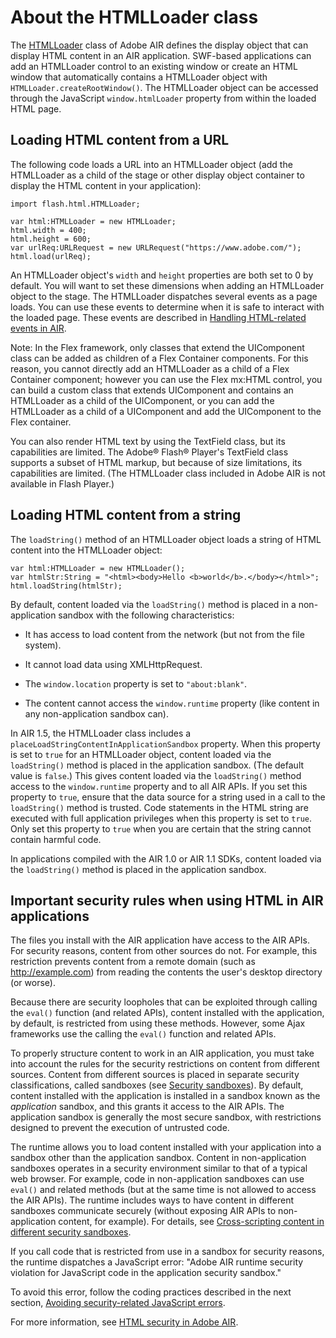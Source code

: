 # About the HTMLLoader class

The
[HTMLLoader](https://airsdk.dev/reference/actionscript/3.0/flash/html/HTMLLoader.html)
class of Adobe AIR defines the display object that can display HTML content in
an AIR application. SWF-based applications can add an HTMLLoader control to an
existing window or create an HTML window that automatically contains a
HTMLLoader object with `HTMLLoader.createRootWindow()`. The HTMLLoader object
can be accessed through the JavaScript `window.htmlLoader` property from within
the loaded HTML page.

## Loading HTML content from a URL

The following code loads a URL into an HTMLLoader object (add the HTMLLoader as
a child of the stage or other display object container to display the HTML
content in your application):

```
import flash.html.HTMLLoader;

var html:HTMLLoader = new HTMLLoader;
html.width = 400;
html.height = 600;
var urlReq:URLRequest = new URLRequest("https://www.adobe.com/");
html.load(urlReq);
```

An HTMLLoader object's `width` and `height` properties are both set to 0 by
default. You will want to set these dimensions when adding an HTMLLoader object
to the stage. The HTMLLoader dispatches several events as a page loads. You can
use these events to determine when it is safe to interact with the loaded page.
These events are described in
[Handling HTML-related events in AIR](../handling-html-related-events-in-air.md).

Note: In the Flex framework, only classes that extend the UIComponent class can
be added as children of a Flex Container components. For this reason, you cannot
directly add an HTMLLoader as a child of a Flex Container component; however you
can use the Flex mx:HTML control, you can build a custom class that extends
UIComponent and contains an HTMLLoader as a child of the UIComponent, or you can
add the HTMLLoader as a child of a UIComponent and add the UIComponent to the
Flex container.

You can also render HTML text by using the TextField class, but its capabilities
are limited. The Adobe® Flash® Player's TextField class supports a subset of
HTML markup, but because of size limitations, its capabilities are limited. (The
HTMLLoader class included in Adobe AIR is not available in Flash Player.)

## Loading HTML content from a string

The `loadString()` method of an HTMLLoader object loads a string of HTML content
into the HTMLLoader object:

```
var html:HTMLLoader = new HTMLLoader();
var htmlStr:String = "<html><body>Hello <b>world</b>.</body></html>";
html.loadString(htmlStr);
```

By default, content loaded via the `loadString()` method is placed in a
non-application sandbox with the following characteristics:

- It has access to load content from the network (but not from the file system).

- It cannot load data using XMLHttpRequest.

- The `window.location` property is set to `"about:blank"`.

- The content cannot access the `window.runtime` property (like content in any
  non-application sandbox can).

In AIR 1.5, the HTMLLoader class includes a
`placeLoadStringContentInApplicationSandbox` property. When this property is set
to `true` for an HTMLLoader object, content loaded via the `loadString()` method
is placed in the application sandbox. (The default value is `false`.) This gives
content loaded via the `loadString()` method access to the `window.runtime`
property and to all AIR APIs. If you set this property to `true`, ensure that
the data source for a string used in a call to the `loadString()` method is
trusted. Code statements in the HTML string are executed with full application
privileges when this property is set to `true`. Only set this property to `true`
when you are certain that the string cannot contain harmful code.

In applications compiled with the AIR 1.0 or AIR 1.1 SDKs, content loaded via
the `loadString()` method is placed in the application sandbox.

## Important security rules when using HTML in AIR applications

The files you install with the AIR application have access to the AIR APIs. For
security reasons, content from other sources do not. For example, this
restriction prevents content from a remote domain (such as http://example.com)
from reading the contents the user's desktop directory (or worse).

Because there are security loopholes that can be exploited through calling the
`eval()` function (and related APIs), content installed with the application, by
default, is restricted from using these methods. However, some Ajax frameworks
use the calling the `eval()` function and related APIs.

To properly structure content to work in an AIR application, you must take into
account the rules for the security restrictions on content from different
sources. Content from different sources is placed in separate security
classifications, called sandboxes (see
[Security sandboxes](../../security/security-sandboxes.md)). By default, content
installed with the application is installed in a sandbox known as the
_application_ sandbox, and this grants it access to the AIR APIs. The
application sandbox is generally the most secure sandbox, with restrictions
designed to prevent the execution of untrusted code.

The runtime allows you to load content installed with your application into a
sandbox other than the application sandbox. Content in non-application sandboxes
operates in a security environment similar to that of a typical web browser. For
example, code in non-application sandboxes can use `eval()` and related methods
(but at the same time is not allowed to access the AIR APIs). The runtime
includes ways to have content in different sandboxes communicate securely
(without exposing AIR APIs to non-application content, for example). For
details, see
[Cross-scripting content in different security sandboxes](./cross-scripting-content-in-different-security-sandboxes.md).

If you call code that is restricted from use in a sandbox for security reasons,
the runtime dispatches a JavaScript error: "Adobe AIR runtime security violation
for JavaScript code in the application security sandbox."

To avoid this error, follow the coding practices described in the next section,
[Avoiding security-related JavaScript errors](./avoiding-security-related-javascript-errors.md).

For more information, see
[HTML security in Adobe AIR](../../security/air-security/html-security-in-adobe-air.md).
